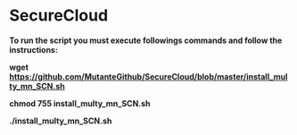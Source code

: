 # SecureCloud

<b>To run the script you must execute followings commands and follow the instructions:</bh>

wget https://github.com/MutanteGithub/SecureCloud/blob/master/install_multy_mn_SCN.sh

chmod 755 install_multy_mn_SCN.sh

./install_multy_mn_SCN.sh


